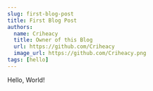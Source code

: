 ```yaml
---
slug: first-blog-post
title: First Blog Post
authors:
  name: Criheacy
  title: Owner of this Blog
  url: https://github.com/Criheacy
  image_url: https://github.com/Criheacy.png
tags: [hello]
---
```


Hello, World!

